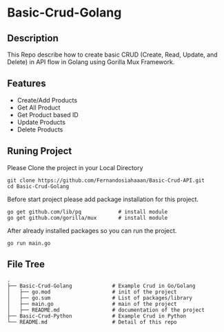 # Basic-Crud-Golang

## Description

This Repo describe how to create basic CRUD (Create, Read, Update, and Delete) in API flow in Golang using Gorilla Mux Framework.

## Features

- Create/Add Products
- Get All Product
- Get Product based ID
- Update Products
- Delete Products

## Runing Project

Please Clone the project in your Local Directory

```
git clone https://github.com/Fernandosiahaaan/Basic-Crud-API.git
cd Basic-Crud-Golang
```

Before start project please add package installation for this project.

```
go get github.com/lib/pq	     	# install module
go get github.com/gorilla/mux		# install module
```

After already installed packages so you can run the project.

```
go run main.go
```

## File Tree

```
.
├── Basic-Crud-Golang             # Example Crud in Go/Golang
│   ├── go.mod                    # init of the project
│   ├── go.sum                    # List of packages/library
│   ├── main.go                   # main of the project
│   ├── README.md                 # documentation of the project
├── Basic-Crud-Python             # Example Crud in Python
└── README.md                     # Detail of this repo

```
